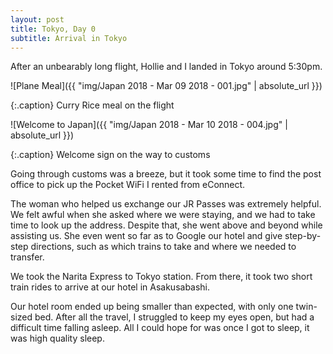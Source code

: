 ```yaml
---
layout: post
title: Tokyo, Day 0
subtitle: Arrival in Tokyo
---
```


After an unbearably long flight, Hollie and I landed in Tokyo around 5:30pm.

![Plane Meal]({{ "img/Japan 2018 - Mar 09 2018 - 001.jpg" | absolute_url }})

{:.caption}
Curry Rice meal on the flight

![Welcome to Japan]({{ "img/Japan 2018 - Mar 10 2018 - 004.jpg" | absolute_url }})

{:.caption}
Welcome sign on the way to customs

Going through customs was a breeze, but it took some time to find the post office to pick up the Pocket WiFi I rented from eConnect.

The woman who helped us exchange our JR Passes was extremely helpful. We felt awful when she asked where we were staying, and we had to take time to look up the address. Despite that, she went above and beyond while assisting us. She even went so far as to Google our hotel and give step-by-step directions, such as which trains to take and where we needed to transfer.

We took the Narita Express to Tokyo station. From there, it took two short train rides to arrive at our hotel in Asakusabashi. 

Our hotel room ended up being smaller than expected, with only one twin-sized bed. After all the travel, I struggled to keep my eyes open, but had a difficult time falling asleep. All I could hope for was once I got to sleep, it was high quality sleep.